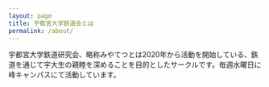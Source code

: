 ```yaml
---
layout: page
title: 宇都宮大学鉄道会とは
permalink: /about/
---
```


宇都宮大学鉄道研究会、略称みやてつとは2020年から活動を開始している、鉄道を通じて宇大生の親睦を深めることを目的としたサークルです。毎週水曜日に峰キャンパスにて活動しています。
